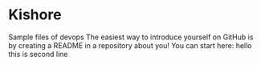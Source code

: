 # Kishore
Sample files of devops
The easiest way to introduce yourself on GitHub is by creating a README in a repository about you! You can start here:
hello this is second line
